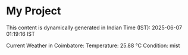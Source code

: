 # My Project

This content is dynamically generated in Indian Time (IST): 2025-06-07 01:19:16 IST


Current Weather in Coimbatore:
Temperature: 25.88 °C
Condition: mist
